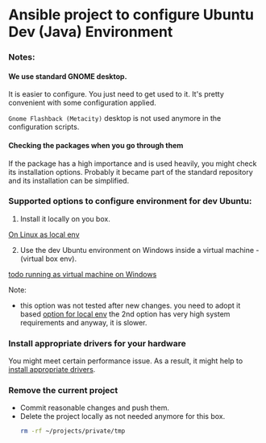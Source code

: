# Ansible project to configure Ubuntu Dev (Java) Environment

### Notes:

#### We use standard GNOME desktop.

It is easier to configure. You just need to get used to it. It's pretty convenient with some configuration applied.

`Gnome Flashback (Metacity)` desktop is not used anymore in the configuration scripts.

#### Checking the packages when you go through them

If the package has a high importance and is used heavily, you might check its installation options. 
Probably it became part of the standard repository and its installation can be simplified.


### Supported options to configure environment for dev Ubuntu:

1. Install it locally on you box.

  [On Linux as local env](docs/ubuntu.md)

2. Use the dev Ubuntu environment on Windows inside a virtual machine - (virtual box env).  

  [todo running as virtual machine on Windows](docs/windows.md)  
  
  Note:
  - this option was not tested after new changes. you need to adopt it based [option for local env](docs/ubuntu.md)
    the 2nd option has very high system requirements and anyway, it is slower.

### Install appropriate drivers for your hardware

You might meet certain performance issue. As a result, it might help to [install appropriate drivers](docs/appropriate.drivers.md).

### Remove the current project

- Commit reasonable changes and push them.
- Delete the project locally as not needed anymore for this box.
    ```bash
    rm -rf ~/projects/private/tmp
    ```